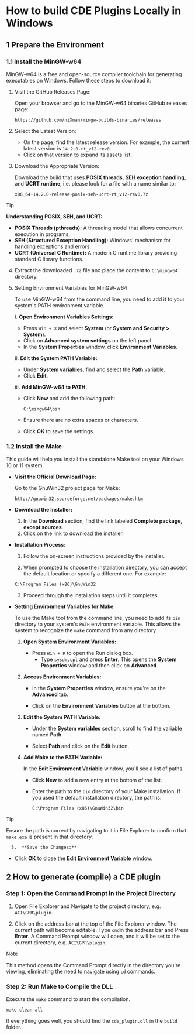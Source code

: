 # How to build CDE Plugins Locally in Windows

## 1 Prepare the Environment

### 1.1 Install the MinGW-w64

MinGW-w64 is a free and open-source compiler toolchain for generating executables on Windows. Follow these steps to download it:

1. Visit the GitHub Releases Page:

   Open your browser and go to the MinGW-w64 binaries GitHub releases page:

   ```
   https://github.com/niXman/mingw-builds-binaries/releases
   ```

2. Select the Latest Version:

   - On the page, find the latest release version. For example, the current latest version is `14.2.0-rt_v12-rev0`.
   - Click on that version to expand its assets list.

3. Download the Appropriate Version:

   Download the build that uses **POSIX threads**, **SEH exception handling**, and **UCRT runtime**, i.e. please look for a file with a name similar to:

   ```
   x86_64-14.2.0-release-posix-seh-ucrt-rt_v12-rev0.7z
   ```

> [!TIP]
>
> **Understanding POSIX, SEH, and UCRT:**
>
> - **POSIX Threads (pthreads):** A threading model that allows concurrent execution in programs.
> - **SEH (Structured Exception Handling):** Windows' mechanism for handling exceptions and errors.
> - **UCRT (Universal C Runtime):** A modern C runtime library providing standard C library functions.

4. Extract the downloaded `.7z` file and place the content to `C:\mingw64` directory. 

5. Setting Environment Variables for MinGW-w64

   To use MinGW-w64 from the command line, you need to add it to your system's PATH environment variable.

   i. **Open Environment Variables Settings:**

      - Press `Win + X` and select **System** (or **System and Security > System**).
      - Click on **Advanced system settings** on the left panel.
      - In the **System Properties** window, click **Environment Variables**.

   ii. **Edit the System PATH Variable:**

      - Under **System variables**, find and select the **Path** variable.
      - Click **Edit**.

   iii. **Add MinGW-w64 to PATH:**

      - Click **New** and add the following path:

        ```
        C:\mingw64\bin
        ```

      - Ensure there are no extra spaces or characters.

      - Click **OK** to save the settings.

### 1.2 Install the Make

This guide will help you install the standalone Make tool on your Windows 10 or 11 system.

- **Visit the Official Download Page:**

  Go to the GnuWin32 project page for Make:

  ```
  http://gnuwin32.sourceforge.net/packages/make.htm
  ```

- **Download the Installer:**

  1. In the **Download** section, find the link labeled **Complete package, except sources**.
  2. Click on the link to download the installer.

- **Installation Process:**

  1. Follow the on-screen instructions provided by the installer.

  2. When prompted to choose the installation directory, you can accept the default location or specify a different one. For example:

    ```
  C:\Program Files (x86)\GnuWin32
    ```

  3. Proceed through the installation steps until it completes.

- **Setting Environment Variables for Make**

  To use the Make tool from the command line, you need to add its `bin` directory to your system's `PATH` environment variable. This allows the system to recognize the `make` command from any directory.

  1. **Open System Environment Variables:**

     - Press `Win + R` to open the Run dialog box.
       - Type `sysdm.cpl` and press **Enter**. This opens the **System Properties** window and then click on **Advanced**.

  2. **Access Environment Variables:**

     - In the **System Properties** window, ensure you're on the **Advanced** tab.

     - Click on the **Environment Variables** button at the bottom.

  3. **Edit the System PATH Variable:**

     - Under the **System variables** section, scroll to find the variable named **Path**.

     - Select **Path** and click on the **Edit** button.

  4. **Add Make to the PATH Variable:**

     In the **Edit Environment Variable** window, you'll see a list of paths.

     - Click **New** to add a new entry at the bottom of the list.

     - Enter the path to the `bin` directory of your Make installation. If you used the default installation directory, the path is:

       ```
       C:\Program Files (x86)\GnuWin32\bin
       ```

> [!TIP]
>
> Ensure the path is correct by navigating to it in File Explorer to confirm that `make.exe` is present in that directory.

      5.  **Save the Changes:**

   - Click **OK** to close the **Edit Environment Variable** window.



## 2 How to generate (compile) a CDE plugin

### Step 1: Open the Command Prompt in the Project Directory

1. Open File Explorer and Navigate to the project directory, e.g.  `ACI\GPR\plugin`. 

2. Click on the address bar at the top of the File Explorer window. The current path will become editable. Type `cmd`in the address bar and Press **Enter**. A Command Prompt window will open, and it will be set to the current directory, e.g.  `ACI\GPR\plugin`.

> [!NOTE]
>
> This method opens the Command Prompt directly in the directory you're viewing, eliminating the need to navigate using `cd` commands.

### Step 2: Run Make to Compile the DLL

   Execute the `make` command to start the compilation.

   ```
make clean all
   ```

   If everything goes well, you should find the `cde_plugin.dll` in the `build` folder.

